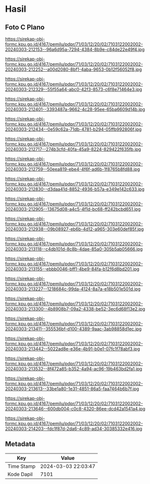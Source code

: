 # Hasil

## Foto C Plano

https://sirekap-obj-formc.kpu.go.id/4167/pemilu/pdpr/71/03/12/20/02/7103122002002-20240303-212153--96a6d95a-7294-4384-8b9e-c84de22e49f4.jpg

https://sirekap-obj-formc.kpu.go.id/4167/pemilu/pdpr/71/03/12/20/02/7103122002002-20240303-212252--a00d2080-8bf1-4aba-9653-0b12f56052f8.jpg

https://sirekap-obj-formc.kpu.go.id/4167/pemilu/pdpr/71/03/12/20/02/7103122002002-20240303-212329--55f55a64-abc0-42f3-8573-c6f8e71464e3.jpg

https://sirekap-obj-formc.kpu.go.id/4167/pemilu/pdpr/71/03/12/20/02/7103122002002-20240303-212401--3393487a-9662-4c28-95ee-65ba6609d14b.jpg

https://sirekap-obj-formc.kpu.go.id/4167/pemilu/pdpr/71/03/12/20/02/7103122002002-20240303-212434--0e59c62a-71db-4781-b294-05ffb992806f.jpg

https://sirekap-obj-formc.kpu.go.id/4167/pemilu/pdpr/71/03/12/20/02/7103122002002-20240303-212717--274b3cfd-40fa-45a9-8224-829422f635fb.jpg

https://sirekap-obj-formc.kpu.go.id/4167/pemilu/pdpr/71/03/12/20/02/7103122002002-20240303-212759--50eea819-ebe4-4f6f-ad6b-1f8765b8fd88.jpg

https://sirekap-obj-formc.kpu.go.id/4167/pemilu/pdpr/71/03/12/20/02/7103122002002-20240303-212830--d3daa41d-8852-4936-b57a-e349e142c633.jpg

https://sirekap-obj-formc.kpu.go.id/4167/pemilu/pdpr/71/03/12/20/02/7103122002002-20240303-212905--13675d08-a4c5-4f1d-bc68-ff242bcbd651.jpg

https://sirekap-obj-formc.kpu.go.id/4167/pemilu/pdpr/71/03/12/20/02/7103122002002-20240303-212938--09b08927-eb6b-4d12-a965-303e60def85f.jpg

https://sirekap-obj-formc.kpu.go.id/4167/pemilu/pdpr/71/03/12/20/02/7103122002002-20240303-213118--c4db101d-8c8b-4dae-85a0-305b5ab05666.jpg

https://sirekap-obj-formc.kpu.go.id/4167/pemilu/pdpr/71/03/12/20/02/7103122002002-20240303-213155--ebbb0046-bff1-4be9-84fa-b12f6d8bd201.jpg

https://sirekap-obj-formc.kpu.go.id/4167/pemilu/pdpr/71/03/12/20/02/7103122002002-20240303-213227--1218684c-99da-4124-8a7a-e18b501e501d.jpg

https://sirekap-obj-formc.kpu.go.id/4167/pemilu/pdpr/71/03/12/20/02/7103122002002-20240303-213300--4b8908b7-09a2-4338-be52-3ec6d68f13e2.jpg

https://sirekap-obj-formc.kpu.go.id/4167/pemilu/pdpr/71/03/12/20/02/7103122002002-20240303-213411--355536bf-d100-4389-9aac-3ab98858d1ec.jpg

https://sirekap-obj-formc.kpu.go.id/4167/pemilu/pdpr/71/03/12/20/02/7103122002002-20240303-213442--5022ad8e-e36e-4b91-b0e1-07fc1f78abf3.jpg

https://sirekap-obj-formc.kpu.go.id/4167/pemilu/pdpr/71/03/12/20/02/7103122002002-20240303-213532--8f472a85-b352-4a94-ac96-19b463bd2fa1.jpg

https://sirekap-obj-formc.kpu.go.id/4167/pemilu/pdpr/71/03/12/20/02/7103122002002-20240303-213613--33be1a80-1e31-4851-86a5-faa7464b6b7f.jpg

https://sirekap-obj-formc.kpu.go.id/4167/pemilu/pdpr/71/03/12/20/02/7103122002002-20240303-213646--600db004-c0c8-4320-86ee-dcd42a1541a4.jpg

https://sirekap-obj-formc.kpu.go.id/4167/pemilu/pdpr/71/03/12/20/02/7103122002002-20240303-214203--fdc1f87d-2da6-4c89-ad34-30385332e416.jpg


## Metadata

| Key        | Value               |
| ---------- | ------------------- |
| Time Stamp | 2024-03-03 22:03:47 |
| Kode Dapil | 7101                |



